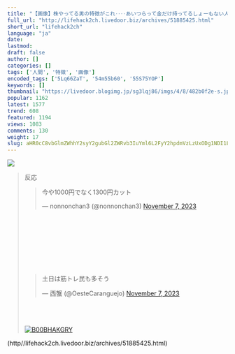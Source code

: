 ```yaml
---
title: "【画像】株やってる男の特徴がこれ‥‥あいつらって金だけ持ってるしょーもない人間が多いのか！？😅"
full_url: "http://lifehack2ch.livedoor.biz/archives/51885425.html"
short_url: "lifehack2ch"
language: "ja"
date: 
lastmod: 
draft: false
author: []
categories: []
tags: ['人間', '特徴', '画像']
encoded_tags: ['5Lq66ZaT', '54m55b60', '55S75YOP']
keywords: []
thumbnail: "https://livedoor.blogimg.jp/sg3lqj86/imgs/4/8/482b0f2e-s.jpg"
popular: 1162
latest: 1577
trend: 608
featured: 1194
views: 1083
comments: 130
weight: 17
slug: aHR0cC8vbGlmZWhhY2syY2gubGl2ZWRvb3IuYml6L2FyY2hpdmVzLzUxODg1NDI1Lmh0bWw=
---
```


![](https://livedoor.blogimg.jp/sg3lqj86/imgs/4/8/482b0f2e-s.jpg)

<blockquote class='AAA'>反応<br> <blockquote class='twitter-tweet'><p lang='ja' dir='ltr'>今や1000円でなく1300円カット</p>— nonnonchan3 (@nonnonchan3) <a href='https//twitter.com/nonnonchan3/status/1722014560876400747?ref_src=twsrc%5Etfw'>November 7, 2023</a></blockquote><br> <br> <br> <br> <br> <br> <br> <blockquote class='twitter-tweet'><p lang='ja' dir='ltr'>土日は筋トレ民も多そう</p>— 西蟹 (@OesteCaranguejo) <a href='https//twitter.com/OesteCaranguejo/status/1722022538266419285?ref_src=twsrc%5Etfw'>November 7, 2023</a></blockquote><br> <br> <br> <a href='https//www.amazon.co.jp/dp/B00BHAKGRY/?tag=nishiky24-22' target='_blank'><img src='https//m.media-amazon.com/images/I/41PWVypl90L._SL500_.jpg' alt='B00BHAKGRY' border='0'></a> </blockquote> 

(http//lifehack2ch.livedoor.biz/archives/51885425.html)
